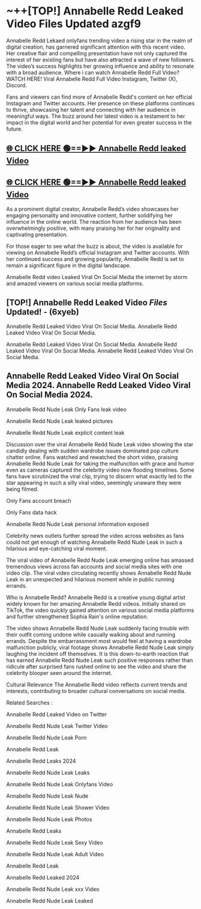 # ~++[TOP!] Annabelle Redd Leaked Video Files Updated azgf9

 Annabelle Redd Lekaed onlyfans trending video a rising star in the realm of digital creation, has garnered significant attention with this recent video. Her creative flair and compelling presentation have not only captured the interest of her existing fans but have also attracted a wave of new followers. The video’s success highlights her growing influence and ability to resonate with a broad audience.
Where i can watch  Annabelle Redd Full Video? WATCH HERE! Viral  Annabelle Redd Full Video Instagram, Twitter (X), Discord.


Fans and viewers can find more of  Annabelle Redd's content on her official Instagram and Twitter accounts. Her presence on these platforms continues to thrive, showcasing her talent and connecting with her audience in meaningful ways. The buzz around her latest video is a testament to her impact in the digital world and her potential for even greater success in the future.


## [🌐 CLICK HERE 🟢==►►  Annabelle Redd leaked Video ](https://onlyclips.site?title=Annabelle_Redd&ref=git)

## [🌐 CLICK HERE 🟢==►►  Annabelle Redd leaked Video ](https://onlyclips.site?title=Annabelle_Redd&ref=git)


As a prominent digital creator,  Annabelle Redd’s video showcases her engaging personality and innovative content, further solidifying her influence in the online world. The reaction from her audience has been overwhelmingly positive, with many praising her for her originality and captivating presentation.

For those eager to see what the buzz is about, the video is available for viewing on  Annabelle Redd’s official Instagram and Twitter accounts. With her continued success and growing popularity,  Annabelle Redd is set to remain a significant figure in the digital landscape.


  Annabelle Redd video Leaked Viral On Social Media the internet by storm and amazed viewers on various social media platforms.


## [TOP!]  Annabelle Redd Leaked Video *Files* Updated! - (6xyeb) 

 Annabelle Redd Leaked Video Viral On Social Media. Annabelle Redd Leaked Video Viral On Social Media.

 Annabelle Redd Leaked Video Viral On Social Media. Annabelle Redd Leaked Video Viral On Social Media. Annabelle Redd Leaked Video Viral On Social Media.


##  Annabelle Redd Leaked Video Viral On Social Media 2024. Annabelle Redd Leaked Video Viral On Social Media 2024.
 Annabelle Redd Nude Leak Only Fans leak video

 Annabelle Redd Nude Leak leaked pictures

 Annabelle Redd Nude Leak explicit content leak

Discussion over the viral  Annabelle Redd Nude Leak video showing the star candidly dealing with sudden wardrobe issues dominated pop culture chatter online. Fans watched and rewatched the short video, praising  Annabelle Redd Nude Leak for taking the malfunction with grace and humor even as cameras captured the celebrity video now flooding timelines. Some fans have scrutinized the viral clip, trying to discern what exactly led to the star appearing in such a silly viral video, seemingly unaware they were being filmed.


Only Fans account breach

Only Fans data hack

 Annabelle Redd Nude Leak personal information exposed

Celebrity news outlets further spread the video across websites as fans could not get enough of watching  Annabelle Redd Nude Leak in such a hilarious and eye-catching viral moment.


The viral video of  Annabelle Redd Nude Leak emerging online has amassed tremendous views across fan accounts and social media sites with one video clip. The viral video circulating recently shows  Annabelle Redd Nude Leak in an unexpected and hilarious moment while in public running errands.


Who is  Annabelle Redd?  Annabelle Redd is a creative young digital artist widely known for her amazing  Annabelle Redd videos. Initially shared on TikTok, the video quickly gained attention on various social media platforms and further strengthened Sophia Rain's online reputation.

The video shows  Annabelle Redd Nude Leak suddenly facing trouble with their outfit coming undone while casually walking about and running errands. Despite the embarrassment most would feel at having a wardrobe malfunction publicly, viral footage shows  Annabelle Redd Nude Leak simply laughing the incident off themselves. It is this down-to-earth reaction that has earned  Annabelle Redd Nude Leak such positive responses rather than ridicule after surprised fans rushed online to see the video and share the celebrity blooper seen around the internet.

Cultural Relevance The  Annabelle Redd video reflects current trends and interests, contributing to broader cultural conversations on social media.

Related Searches :

 Annabelle Redd Leaked Video on Twitter

 Annabelle Redd Nude Leak Twitter Video

 Annabelle Redd Nude Leak Porn

 Annabelle Redd Leak 

 Annabelle Redd Leaks 2024

 Annabelle Redd Nude Leak Leaks

 Annabelle Redd Nude Leak Onlyfans Video

 Annabelle Redd Nude Leak Nude

 Annabelle Redd Nude Leak Shower Video

 Annabelle Redd Nude Leak Photos

 Annabelle Redd Leaks

 Annabelle Redd Nude Leak Sexy Video

 Annabelle Redd Nude Leak Adult Video

 Annabelle Redd Leak

 Annabelle Redd Leaked 2024

 Annabelle Redd Nude Leak xxx Video

 Annabelle Redd Nude Leak Leaked